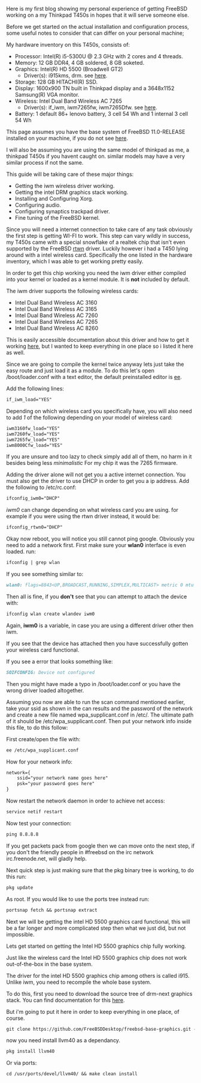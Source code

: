 
Here is my first blog showing my personal experience of getting FreeBSD working on a my Thinkpad T450s in hopes that it will serve someone else.

Before we get started on the actual installation and configuration process, some useful notes to consider that can differ on your personal machine;

My hardware inventory on this T450s, consists of:

* Processor: Intel(R) i5-5300U @ 2.3 GHz with 2 cores and 4 threads.
* Memory: 12 GB DDR4, 4 GB soldered, 8 GB soketed.
* Graphics: Intel(R) HD 5500 (Broadwell GT2)
  * Driver(s): i915kms, drm. see [here](https://wiki.freebsd.org/Intel_GPU).
* Storage: 128 GB HITACHI(R) SSD.
* Display: 1600x900 TN built in Thinkpad display and a 3648x1152 Samsung(R) VGA monitor.
* Wireless: Intel Dual Band Wireless AC 7265
  * Driver(s): if_iwm, iwm7265fw, iwm7265Dfw. see [here](https://www.freebsd.org/cgi/man.cgi?query=iwm&sektion=4).
* Battery: 1 default 86+ lenovo battery, 3 cell 54 Wh and 1 internal 3 cell 54 Wh

This page assumes you have the base system of FreeBSD 11.0-RELEASE installed on your machine, if you do not see [here](https://www.freebsd.org/doc/handbook/bsdinstall-pre.html).

I will also be assuming you are using the same model of thinkpad as me, a thinkpad T450s if you havent caught on.
similar models may have a very similar process if not the same.

This guide will be taking care of these major things:
* Getting the iwm wireless driver working.
* Getting the intel DRM graphics stack working.
* Installing and Configuring Xorg.
* Configuring audio.
* Configuring synaptics trackpad driver.
* Fine tuning of the FreeBSD kernel.

Since you will need a internet connection to take care of any task obviously the first step is getting WI-FI to work.
This step can vary wildly in success, my T450s came with a special snowflake of a realtek chip that isn't even supported by the FreeBSD [rtwn](https://www.freebsd.org/cgi/man.cgi?query=rtwn&sektion=4&manpath=freebsd-release-ports) driver.
Luckily however i had a T450 lying around with a intel wireless card. Specifically the one listed in the hardware inventory, which I was able to get working pretty easily.

In order to get this chip working you need the iwm driver either compiled into your kernel or loaded as a kernel module. It is **not** included by default.

The iwm driver supports the following wireless cards:
* Intel Dual Band Wireless AC 3160
* Intel Dual Band Wireless AC 3165
* Intel Dual Band Wireless AC 7260
* Intel Dual Band Wireless AC 7265
* Intel Dual Band Wireless AC 8260

This is easily accessible documentation about this driver and how to get it working [here](https://www.freebsd.org/cgi/man.cgi?query=iwm&sektion=4), but I wanted to keep everything in one place so i listed it here as well.

Since we are going to compile the kernel twice anyway lets just take the easy route and just load it as a module.
To do this let's open /boot/loader.conf with a text editor, the default preinstalled editor is [ee](https://www.freebsd.org/cgi/man.cgi?query=ee&sektion=1).

Add the following lines:

```markdown
if_iwm_load="YES"
```
Depending on which wireless card you specifically have, you will also need to add *1* of the following depending on your model of wireless card:

```markdown
iwm3160fw_load="YES"
iwm7260fw_load="YES"
iwm7265fw_load="YES"
iwm8000Cfw_load="YES"
```
If you are unsure and too lazy to check simply add all of them, no harm in it besides being less _minimalistic_
For my chip it was the 7265 firmware.

Adding the driver alone will not get you a active internet connection. You must also get the driver to use DHCP in order to get you a ip address.
Add the following to /etc/rc.conf:

```markdown
ifconfig_iwm0="DHCP"
```
_iwm0_ can change depending on what wireless card you are using. for example if you were using the rtwn driver instead, it would be:

```markdown
ifconfig_rtwn0="DHCP"
```
Okay now reboot, you will notice you still cannot ping google. Obviously you need to add a network first.
First make sure your **wlan0** interface is even loaded. run:
```markdown
ifconfig | grep wlan
```
If you see something similar to:

```markdown
wlan0: flags=8843<UP,BROADCAST,RUNNING,SIMPLEX,MULTICAST> metric 0 mtu 1500
```
Then all is fine, if you **don't** see that you can attempt to attach the device with:

```markdown
ifconfig wlan create wlandev iwm0
```
Again, __iwm0__ is a variable, in case you are using a different driver other then iwm.

If you see that the device has attached then you have successfully gotten your wireless card functional.

If you see a error that looks something like:

```markdown
SOIFCONFIG: Device not configured
```
Then you might have made a typo in /boot/loader.conf or you have the wrong driver loaded altogether.

Assuming you now are able to run the scan command mentioned earlier, take your ssid as shown in the can results and the password of the network and create a new file named wpa_supplicant.conf in /etc/.
The ultimate path of it should be /etc/wpa_supplicant.conf. Then put your network info inside this file, to do this follow:

First create/open the file with:

```markdown
ee /etc/wpa_supplicant.conf
```
How for your network info:

```markdown
network={
    ssid="your network name goes here"
    psk="your password goes here"
}
```
Now restart the network daemon in order to achieve net access:

```markdown
service netif restart
```
Now test your connection:

```markdown
ping 8.8.8.8
```

If you get packets pack from google then we can move onto the next step, if you don't the friendly people in #freebsd on the irc network irc.freenode.net, will gladly help.

Next quick step is just making sure that the pkg binary tree is working, to do this run:

```markdown
pkg update
```
As root. 
If you would like to use the ports tree instead run:

```markdown
portsnap fetch && portsnap extract
```

Next we will be getting the intel HD 5500 graphics card functional, this will be a far longer and more complicated step then what we just did, but not impossible.

Lets get started on getting the Intel HD 5500 graphics chip fully working.

Just like the wireless card the Intel HD 5500 graphics chip does not work out-of-the-box in the base system.

The driver for the intel HD 5500 graphics chip among others is called i915. Unlike iwm, you need to recompile the whole base system.

To do this, first you need to download the source tree of drm-next graphics stack.
You can find documentation for this [here](https://github.com/FreeBSDDesktop/freebsd-base-graphics/wiki).

But i'm going to put it here in order to keep everything in one place, of course.

```markdown
git clone https://github.com/FreeBSDDesktop/freebsd-base-graphics.git -b drm-next
```
now you need install llvm40 as a dependancy.

```markdown
pkg install llvm40
```

Or via ports:

```markdown
cd /usr/ports/devel/llvm40/ && make clean install
``` 

